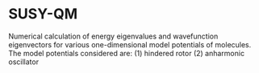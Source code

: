 SUSY-QM
=======

Numerical calculation of energy eigenvalues and wavefunction eigenvectors for various one-dimensional model potentials of molecules. The model potentials considered are: (1) hindered rotor (2) anharmonic oscillator
